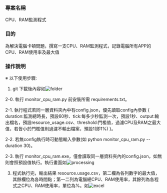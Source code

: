 ### 專案名稱
CPU、RAM監測程式

### 目的
為解決電腦卡頓問題，撰寫一支CPU、RAM監測程式，記錄電腦所有APP的CPU、RAM使用率及最大值

### 操作說明

※	以下使用步驟:

1. git 下載後內容如![folder](https://github.com/marx1992620/work_104/blob/main/demo/output_table.png)

2-0. 執行 monitor_cpu_ram.py 前安裝所需 requirements.txt。

2-1. 執行程式若同一層資料夾內中有config.json，優先讀取config內參數 { duration:監測總時長，預設60秒、tick:每多少秒監測一次，預設1秒、output:輸出檔名，預設resource_usage.csv、threshold:門檻值，過濾CPU及RAM之最大值，若皆小於門檻值則過濾不輸出檔案，預設1(即1%) }。

2-2. 若無config執行時可動態輸入參數(如 python monitor_cpu_ram.py -- duration 30)。

2-3. 執行 monitor_cpu_ram.exe，僅會讀取同一層資料夾內的config.json，如無則會照預設值執行。執行畫面如![processing](https://github.com/marx1992620/resource_monitor/blob/main/processing.png)

3. 程式執行完，輸出結果 resource.usage.csv，第二欄為各列數字的最大值，其餘欄位為各時間點；第一二列為電腦總CPU、RAM使用率，其餘列為各程式之CPU、RAM使用率，單位為%。如![excel](https://github.com/marx1992620/resource_monitor/blob/main/output_file.png)
